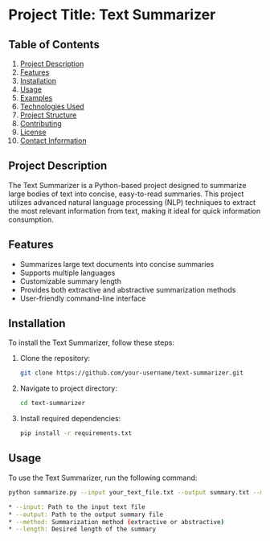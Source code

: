 # Project Title: Text Summarizer

## Table of Contents
1. [Project Description](#project-description)
2. [Features](#features)
3. [Installation](#installation)
4. [Usage](#usage)
5. [Examples](#examples)
6. [Technologies Used](#technologies-used)
7. [Project Structure](#project-structure)
8. [Contributing](#contributing)
9. [License](#license)
10. [Contact Information](#contact-information)

## Project Description
The Text Summarizer is a Python-based project designed to summarize large bodies of text into concise, easy-to-read summaries. This project utilizes advanced natural language processing (NLP) techniques to extract the most relevant information from text, making it ideal for quick information consumption.

## Features
- Summarizes large text documents into concise summaries
- Supports multiple languages
- Customizable summary length
- Provides both extractive and abstractive summarization methods
- User-friendly command-line interface

## Installation
To install the Text Summarizer, follow these steps:

1. Clone the repository:
   ```bash
   git clone https://github.com/your-username/text-summarizer.git
2. Navigate to project directory:
   ```bash
   cd text-summarizer
3. Install required dependencies:
   ```bash
   pip install -r requirements.txt
   
## Usage
To use the Text Summarizer, run the following command:
   ```bash
   python summarize.py --input your_text_file.txt --output summary.txt --method extractive --length 5

* --input: Path to the input text file
* --output: Path to the output summary file
* --method: Summarization method (extractive or abstractive)
* --length: Desired length of the summary


